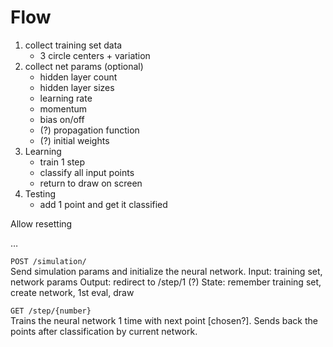 # Flow
1. collect training set data
   * 3 circle centers + variation
2. collect net params (optional)
   * hidden layer count
   * hidden layer sizes
   * learning rate
   * momentum
   * bias on/off
   * (?) propagation function
   * (?) initial weights
3. Learning
   * train 1 step
   * classify all input points
   * return to draw on screen
4. Testing
   * add 1 point and get it classified

Allow resetting

…

`POST /simulation/`  
Send simulation params and initialize the neural network.
Input: training set, network params
Output: redirect to /step/1 (?)
State: remember training set, create network, 1st eval, draw

`GET /step/{number}`  
Trains the neural network 1 time with next point [chosen?]. Sends back the points after classification by current network.

